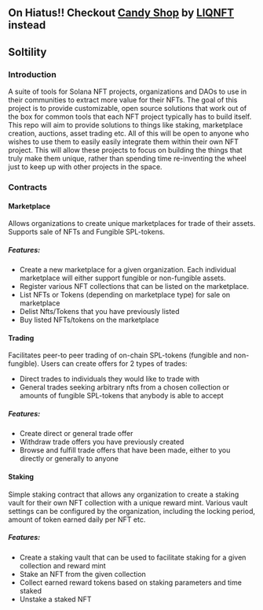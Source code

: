 ## On Hiatus!! Checkout [Candy Shop](https://github.com/LIQNFT/candy-shop) by [LIQNFT](https://candy.liqnft.com/) instead

## **Soltility**
### Introduction
A suite of tools for Solana NFT projects, organizations and DAOs to use in their communities to extract more value for their NFTs. The goal of this project is to provide customizable, open source solutions that work out of the box for common tools that each NFT project typically has to build itself. This repo will aim to provide solutions to things like staking, marketplace creation, auctions, asset trading etc. All of this will be open to anyone who wishes to use them to easily easily integrate them within their own NFT project. This will allow these projects to focus on building the things that truly make them unique, rather than spending time re-inventing the wheel just to keep up with other projects in the space.

### Contracts
#### Marketplace
Allows organizations to create unique marketplaces for trade of their assets. Supports sale of NFTs and Fungible SPL-tokens.
##### Features:
- Create a new marketplace for a given organization. Each individual marketplace will either support fungible or non-fungible assets.
- Register various NFT collections that can be listed on the marketplace.
- List NFTs or Tokens (depending on marketplace type) for sale on marketplace
- Delist Nfts/Tokens that you have previously listed
- Buy listed NFTs/tokens on the marketplace

#### Trading
Facilitates peer-to peer trading of on-chain SPL-tokens (fungible and non-fungible). Users can create offers for 2 types of trades: 
- Direct trades to individuals they would like to trade with
- General trades seeking arbitrary nfts from a chosen collection or amounts of fungible SPL-tokens that anybody is able to accept

##### Features:
- Create direct or general trade offer
- Withdraw trade offers you have previously created
- Browse and fulfill trade offers that have been made, either to you directly or generally to anyone
#### Staking
Simple staking contract that allows any organization to create a staking vault for their own NFT collection with a unique reward mint. Various vault settings can be configured by the organization, including the locking period, amount of token earned daily per NFT etc.
##### Features:
- Create a staking vault that can be used to facilitate staking for a given collection and reward mint
- Stake an NFT from the given collection
- Collect earned reward tokens based on staking parameters and time staked
- Unstake a staked NFT
